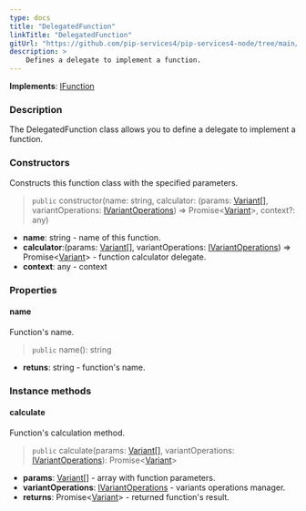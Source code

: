 ```yaml
---
type: docs
title: "DelegatedFunction"
linkTitle: "DelegatedFunction"
gitUrl: "https://github.com/pip-services4/pip-services4-node/tree/main/pip-services4-expressions-node"
description: > 
    Defines a delegate to implement a function.
---
```


**Implements**: [IFunction](../ifunction)

### Description

The DelegatedFunction class allows you to define a delegate to implement a function.

### Constructors
Constructs this function class with the specified parameters.

> `public` constructor(name: string, calculator: (params: [Variant[]](../../../variants/variant), variantOperations: [IVariantOperations](../../../variants/ivariant_operations)) => Promise<[Variant](../../../variants/variant)>, context?: any)

- **name**: string - name of this function.
- **calculator**:(params: [Variant[]](../../../variants/variant), variantOperations: [IVariantOperations](../../../variants/ivariant_operations)) => Promise<[Variant](../../../variants/variant)> - function calculator delegate.
- **context**: any - context

### Properties

#### name
Function's name.
> `public` name(): string

- **retuns**: string - function's name.

### Instance methods

#### calculate
Function's calculation method.

> `public` calculate(params: [Variant[]](../../../variants/variant), variantOperations: [IVariantOperations](../../../variants/ivariant_operations)): Promise<[Variant](../../../variants/variant)>

- **params**: [Variant[]](../../../variants/variant) - array with function parameters.
- **variantOperations**: [IVariantOperations](../../../variants/ivariant_operations) - variants operations manager.
- **returns**: Promise<[Variant](../../../variants/variant)> - returned function's result.
